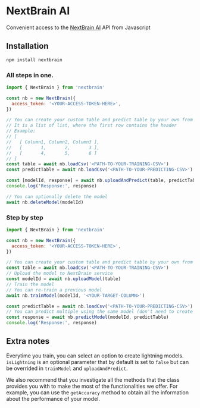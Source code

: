 # NextBrain AI
Convenient access to the [NextBrain AI](https://nextbrain.ai) API from Javascript

## Installation
```bash
npm install nextbrain
```

### All steps in one.
```javascript
import { NextBrain } from 'nextbrain'

const nb = new NextBrain({
  access_token: '<YOUR-ACCESS-TOKEN-HERE>',
})

// You can create your custom table and predict table by your own from any source
// It is a list of list, where the first row contains the header
// Example:
// [
//   [ Column1, Column2, Column3 ],
//   [       1,       2,       3 ],
//   [       4,       5,       6 ]
// ]
const table = await nb.loadCsv('<PATH-TO-YOUR-TRAINING-CSV>')
const predictTable = await nb.loadCsv('<PATH-TO-YOUR-PREDICTING-CSV>')

const [modelId, response] = await nb.uploadAndPredict(table, predictTable, '<YOUR-TARGET-COLUMN>')
console.log('Response:', response)

// You can optionally delete the model
await nb.deleteModel(modelId)
```

### Step by step
```javascript
import { NextBrain } from 'nextbrain'

const nb = new NextBrain({
  access_token: '<YOUR-ACCESS-TOKEN-HERE>',
})

// You can create your custom table and predict table by your own from any source
const table = await nb.loadCsv('<PATH-TO-YOUR-TRAINING-CSV>')
// Upload the model to NextBrain service
const modelId = await nb.uploadModel(table)
// Train the model
// You can re-train a previous model
await nb.trainModel(modelId, '<YOUR-TARGET-COLUMN>')

const predictTable = await nb.loadCsv('<PATH-TO-YOUR-PREDICTING-CSV>')
// You can predict multiple using the same model (don't need to create a new model each time)
const response = await nb.predictModel(modelId, predictTable)
console.log('Response:', response)
```

## Extra notes

Everytime you train, you can select an option to create lightning models. `isLightning` is an optional parameter that by default is set to `false` but can be overrided in `trainModel` and `uploadAndPredict`.

We also recommend that you investigate all the methods that the class provides you with to make the most of the functionalities we offer. For example, you can use the `getAccuracy` method to obtain all the information about the performance of your model.
